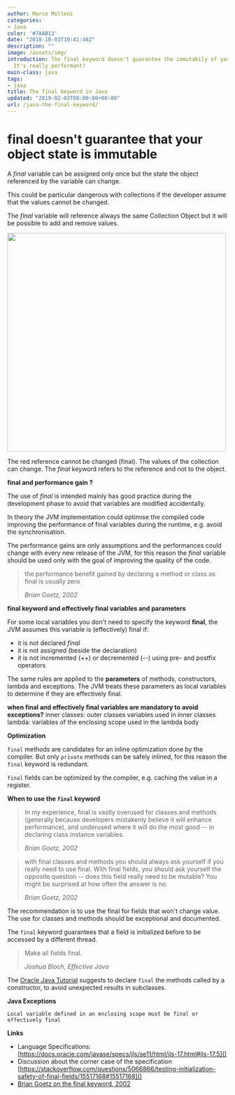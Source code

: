 ```yaml
---
author: Marco Molteni
categories:
- Java
color: '#7AAB13'
date: "2018-10-03T10:41:48Z"
description: ""
image: /assets/img/
introduction: The final keyword doesn't guarantee the immutabily of your objects.
  It's really performant?
main-class: java
tags:
- java
title: The final keyword in Java
updated: "2019-02-03T00:00:00+00:00"
url: /java-the-final-keyword/
---
```

# final doesn't guarantee that your object state is immutable
A *final* variable can be assigned only once but the state the object referenced by the variable can change.

This could be particular dangerous with collections if the developer assume that the values cannot be changed.

The *final* variable will reference always the same Collection Object but it will be possible to add and remove values.

<img src="{{site.baseurl}}/assets/img/uploads/2018/java-final.png" width="500px"/>

The red reference cannot be changed (final). The values of the collection can change.
The *final* keyword refers to the reference and not to the object.

**final and performance gain ?**

The use of *final* is intended mainly has good practice during the development phase to avoid that variables are modified accidentally.

In theory the JVM implementation could optimise the compiled code improving the performance of final variables during the runtime, e.g. avoid the synchronisation.

The performance gains are only assumptions and the performances could change with every new release of the JVM, for this reason the *final* variable should be used only with the goal of improving the quality of the code.

> the performance benefit gained by declaring a method or class as final is usually zero
>
> _Brian Goetz, 2002_

**final keyword and effectively final variables and parameters**

For some local variables you don't need to specify the keyword **final**, the JVM assumes this variable is (effectively) final if:

* it is not declared *final*
* it is not assigned (beside the declaration)
* it is not incremented (++) or decremented (--) using pre- and postfix operators

The same rules are applied to the **parameters** of methods, constructors, lambda and exceptions. The JVM treats these parameters as local variables to determine if they are effectively final.

**when final and effectively final variables are mandatory to avoid exceptions?**
inner classes: outer classes variables used in inner classes
lambda: variables of the enclosing scope used in the lambda body

**Optimization**

`final` methods are candidates for an inline optimization done by the compiler.
But only `private` methods can be safely inlined, for this reason the `final` keyword is redundant. 

`final` fields can be optimized by the compiler, e.g. caching the value in a register.

**When to use the `final` keyword**

> In my experience, final is vastly overused for classes and methods (generally because developers mistakenly believe it will enhance performance), and underused where it will do the most good -- in declaring class instance variables.
>
>_Brian Goetz, 2002_

> with final classes and methods you should always ask yourself if you really need to use final. With final fields, you should ask yourself the opposite question -- does this field really need to be mutable? You might be surprised at how often the answer is no.
>
> _Brian Goetz, 2002_

The recommendation is to use the final for fields that won't change value. The use for classes and methods should be exceptional and documented.

The `final` keyword guarantees that a field is initialized before to be accessed by a different thread.

> Make all fields final.
>
> _Joshua Bloch, Effective Java_

The [Oracle Java Tutorial](https://docs.oracle.com/javase/tutorial/java/IandI/final.html) suggests to declare `final` the methods called by a constructor, to avoid unexpected results in subclasses.

**Java Exceptions**

`Local variable defined in an enclosing scope must be final or effectively final`

**Links**

- Language Specifications: [https://docs.oracle.com/javase/specs/jls/se11/html/jls-17.html#jls-17.5]()
- Discussion about the corner case of the specification [https://stackoverflow.com/questions/5066866/testing-initialization-safety-of-final-fields/15517168#15517168]()
- [Brian Goetz on the final keyword, 2002](https://www.ibm.com/developerworks/java/library/j-jtp1029/index.html)
